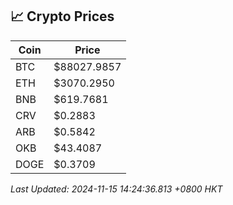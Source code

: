 ## 📈 Crypto Prices

| Coin | Price |
| ---- | ----- |
| BTC | $88027.9857 |
| ETH | $3070.2950 |
| BNB | $619.7681 |
| CRV | $0.2883 |
| ARB | $0.5842 |
| OKB | $43.4087 |
| DOGE | $0.3709 |

_Last Updated: 2024-11-15 14:24:36.813 +0800 HKT_